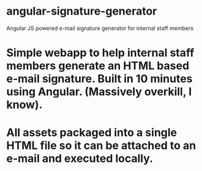 # angular-signature-generator
Angular JS powered e-mail signature generator for internal staff members 

# Simple webapp to help internal staff members generate an HTML based e-mail signature. Built in 10 minutes using Angular. (Massively overkill, I know).
# All assets packaged into a single HTML file so it can be attached to an e-mail and executed locally.
